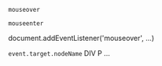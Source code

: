 `mouseover`

`mouseenter`

document.addEventListener('mouseover', ...)



`event.target.nodeName`
DIV
P
...